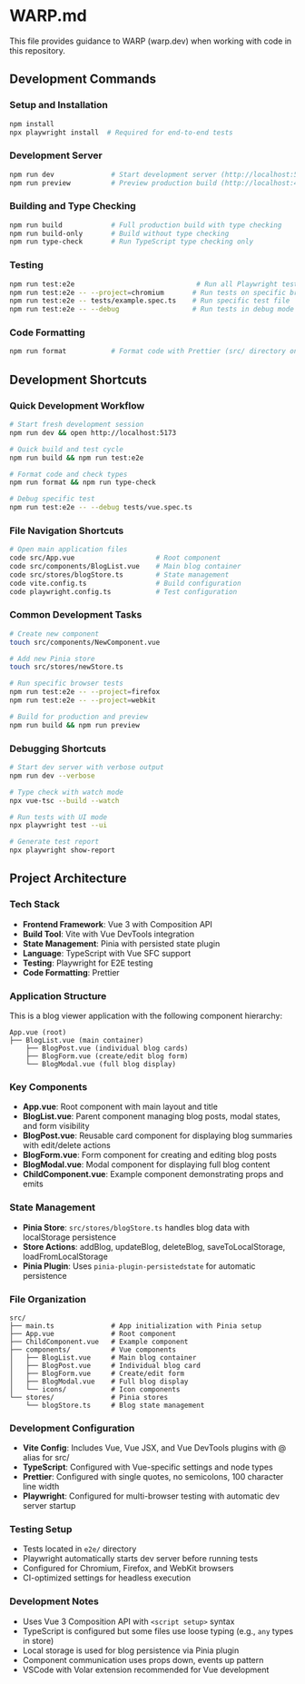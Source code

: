 # WARP.md

This file provides guidance to WARP (warp.dev) when working with code in this repository.

## Development Commands

### Setup and Installation
```bash
npm install
npx playwright install  # Required for end-to-end tests
```

### Development Server
```bash
npm run dev              # Start development server (http://localhost:5173)
npm run preview          # Preview production build (http://localhost:4173)
```

### Building and Type Checking
```bash
npm run build            # Full production build with type checking
npm run build-only       # Build without type checking
npm run type-check       # Run TypeScript type checking only
```

### Testing
```bash
npm run test:e2e                              # Run all Playwright tests
npm run test:e2e -- --project=chromium       # Run tests on specific browser
npm run test:e2e -- tests/example.spec.ts    # Run specific test file
npm run test:e2e -- --debug                  # Run tests in debug mode
```

### Code Formatting
```bash
npm run format           # Format code with Prettier (src/ directory only)
```

## Development Shortcuts

### Quick Development Workflow
```bash
# Start fresh development session
npm run dev && open http://localhost:5173

# Quick build and test cycle
npm run build && npm run test:e2e

# Format code and check types
npm run format && npm run type-check

# Debug specific test
npm run test:e2e -- --debug tests/vue.spec.ts
```

### File Navigation Shortcuts
```bash
# Open main application files
code src/App.vue                    # Root component
code src/components/BlogList.vue    # Main blog container
code src/stores/blogStore.ts        # State management
code vite.config.ts                 # Build configuration
code playwright.config.ts           # Test configuration
```

### Common Development Tasks
```bash
# Create new component
touch src/components/NewComponent.vue

# Add new Pinia store
touch src/stores/newStore.ts

# Run specific browser tests
npm run test:e2e -- --project=firefox
npm run test:e2e -- --project=webkit

# Build for production and preview
npm run build && npm run preview
```

### Debugging Shortcuts
```bash
# Start dev server with verbose output
npm run dev --verbose

# Type check with watch mode
npx vue-tsc --build --watch

# Run tests with UI mode
npx playwright test --ui

# Generate test report
npx playwright show-report
```

## Project Architecture

### Tech Stack
- **Frontend Framework**: Vue 3 with Composition API
- **Build Tool**: Vite with Vue DevTools integration
- **State Management**: Pinia with persisted state plugin
- **Language**: TypeScript with Vue SFC support
- **Testing**: Playwright for E2E testing
- **Code Formatting**: Prettier

### Application Structure
This is a blog viewer application with the following component hierarchy:
```
App.vue (root)
├── BlogList.vue (main container)
    ├── BlogPost.vue (individual blog cards)
    ├── BlogForm.vue (create/edit blog form)
    └── BlogModal.vue (full blog display)
```

### Key Components
- **App.vue**: Root component with main layout and title
- **BlogList.vue**: Parent component managing blog posts, modal states, and form visibility
- **BlogPost.vue**: Reusable card component for displaying blog summaries with edit/delete actions
- **BlogForm.vue**: Form component for creating and editing blog posts
- **BlogModal.vue**: Modal component for displaying full blog content
- **ChildComponent.vue**: Example component demonstrating props and emits

### State Management
- **Pinia Store**: `src/stores/blogStore.ts` handles blog data with localStorage persistence
- **Store Actions**: addBlog, updateBlog, deleteBlog, saveToLocalStorage, loadFromLocalStorage
- **Pinia Plugin**: Uses `pinia-plugin-persistedstate` for automatic persistence

### File Organization
```
src/
├── main.ts              # App initialization with Pinia setup
├── App.vue              # Root component
├── ChildComponent.vue   # Example component
├── components/          # Vue components
│   ├── BlogList.vue     # Main blog container
│   ├── BlogPost.vue     # Individual blog card
│   ├── BlogForm.vue     # Create/edit form
│   ├── BlogModal.vue    # Full blog display
│   └── icons/           # Icon components
└── stores/              # Pinia stores
    └── blogStore.ts     # Blog state management
```

### Development Configuration
- **Vite Config**: Includes Vue, Vue JSX, and Vue DevTools plugins with @ alias for src/
- **TypeScript**: Configured with Vue-specific settings and node types
- **Prettier**: Configured with single quotes, no semicolons, 100 character line width
- **Playwright**: Configured for multi-browser testing with automatic dev server startup

### Testing Setup
- Tests located in `e2e/` directory
- Playwright automatically starts dev server before running tests
- Configured for Chromium, Firefox, and WebKit browsers
- CI-optimized settings for headless execution

### Development Notes
- Uses Vue 3 Composition API with `<script setup>` syntax
- TypeScript is configured but some files use loose typing (e.g., `any` types in store)
- Local storage is used for blog persistence via Pinia plugin
- Component communication uses props down, events up pattern
- VSCode with Volar extension recommended for Vue development
